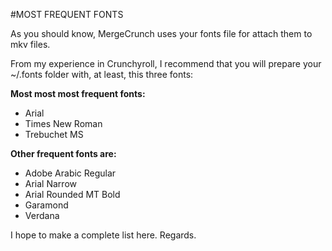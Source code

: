 #MOST FREQUENT FONTS

As you should know, MergeCrunch uses your fonts file for attach them to mkv files.

From my experience in Crunchyroll, I recommend that you will prepare your ~/.fonts folder with, at least, this three fonts:

**Most most most frequent fonts:**
- Arial
- Times New Roman
- Trebuchet MS

**Other frequent fonts are:**
- Adobe Arabic Regular
- Arial Narrow
- Arial Rounded MT Bold
- Garamond
- Verdana

I hope to make a complete list here. Regards.
